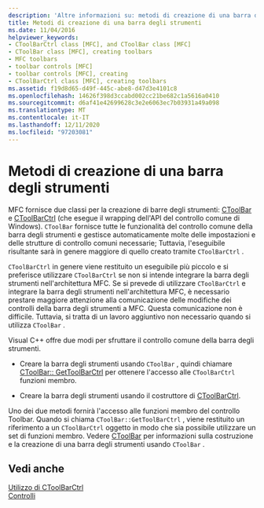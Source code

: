 ```yaml
---
description: 'Altre informazioni su: metodi di creazione di una barra degli strumenti'
title: Metodi di creazione di una barra degli strumenti
ms.date: 11/04/2016
helpviewer_keywords:
- CToolBarCtrl class [MFC], and CToolBar class [MFC]
- CToolBar class [MFC], creating toolbars
- MFC toolbars
- toolbar controls [MFC]
- toolbar controls [MFC], creating
- CToolBarCtrl class [MFC], creating toolbars
ms.assetid: f19d8d65-d49f-445c-abe8-d47d3e4101c8
ms.openlocfilehash: 14626f398d3ccabd002cc21be682c1a5616a0410
ms.sourcegitcommit: d6af41e42699628c3e2e6063ec7b03931a49a098
ms.translationtype: MT
ms.contentlocale: it-IT
ms.lasthandoff: 12/11/2020
ms.locfileid: "97203081"
---
```

# <a name="methods-of-creating-a-toolbar"></a>Metodi di creazione di una barra degli strumenti

MFC fornisce due classi per la creazione di barre degli strumenti: [CToolBar](reference/ctoolbar-class.md) e [CToolBarCtrl](reference/ctoolbarctrl-class.md) (che esegue il wrapping dell'API del controllo comune di Windows). `CToolBar` fornisce tutte le funzionalità del controllo comune della barra degli strumenti e gestisce automaticamente molte delle impostazioni e delle strutture di controllo comuni necessarie; Tuttavia, l'eseguibile risultante sarà in genere maggiore di quello creato tramite `CToolBarCtrl` .

`CToolBarCtrl` in genere viene restituito un eseguibile più piccolo e si preferisce utilizzare `CToolBarCtrl` se non si intende integrare la barra degli strumenti nell'architettura MFC. Se si prevede di utilizzare `CToolBarCtrl` e integrare la barra degli strumenti nell'architettura MFC, è necessario prestare maggiore attenzione alla comunicazione delle modifiche dei controlli della barra degli strumenti a MFC. Questa comunicazione non è difficile. Tuttavia, si tratta di un lavoro aggiuntivo non necessario quando si utilizza `CToolBar` .

Visual C++ offre due modi per sfruttare il controllo comune della barra degli strumenti.

- Creare la barra degli strumenti usando `CToolBar` , quindi chiamare [CToolBar:: GetToolBarCtrl](reference/ctoolbar-class.md#gettoolbarctrl) per ottenere l'accesso alle `CToolBarCtrl` funzioni membro.

- Creare la barra degli strumenti usando il costruttore di [CToolBarCtrl](reference/ctoolbarctrl-class.md).

Uno dei due metodi fornirà l'accesso alle funzioni membro del controllo Toolbar. Quando si chiama `CToolBar::GetToolBarCtrl` , viene restituito un riferimento a un `CToolBarCtrl` oggetto in modo che sia possibile utilizzare un set di funzioni membro. Vedere [CToolBar](reference/ctoolbar-class.md) per informazioni sulla costruzione e la creazione di una barra degli strumenti usando `CToolBar` .

## <a name="see-also"></a>Vedi anche

[Utilizzo di CToolBarCtrl](using-ctoolbarctrl.md)<br/>
[Controlli](controls-mfc.md)
